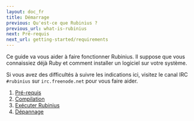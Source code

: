 ```yaml
---
layout: doc_fr
title: Démarrage
previous: Qu'est-ce que Rubinius ?
previous_url: what-is-rubinius
next: Pré-requis
next_url: getting-started/requirements
---
```


Ce guide va vous aider à faire fonctionner Rubinius. Il suppose que vous
connaissiez déjà Ruby et comment installer un logiciel sur votre système.

Si vous avez des difficultés à suivre les indications ici, visitez le
canal IRC `#rubinius` sur `irc.freenode.net` pour vous faire aider.

1. [Pré-requis](/doc/fr/getting-started/requirements/)
1. [Compilation](/doc/fr/getting-started/building/)
1. [Exécuter Rubinius](/doc/fr/getting-started/running-rubinius/)
1. [Dépannage](/doc/fr/getting-started/troubleshooting/)
